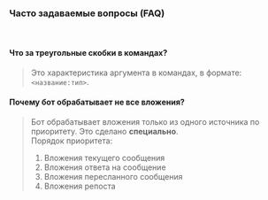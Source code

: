 ### **Часто задаваемые вопросы (FAQ)**
<br>


#### Что за треугольные скобки в командах?
> Это характеристика аргумента в командах, в формате: `<название:тип>`.


#### Почему бот обрабатывает не все вложения?
> Бот обрабатывает вложения только из одного источника по приоритету. Это сделано **специально**. \
> Порядок приоритета:
>   1. Вложения текущего сообщения
>   2. Вложения ответа на сообщение
>   3. Вложения пересланного сообщения
>   4. Вложения репоста
